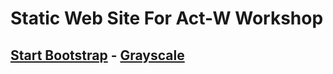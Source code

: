 # Static Web Site For Act-W Workshop




## [Start Bootstrap](http://startbootstrap.com/) - [Grayscale](http://startbootstrap.com/template-overviews/grayscale/)


